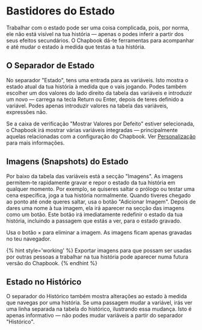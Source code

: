 # Bastidores do Estado

Trabalhar com o estado pode ser uma coisa complicada, pois, por norma, ele não está visível na tua história — apenas o podes inferir a partir dos seus efeitos secundários. O Chapbook dá-te ferramentas para acompanhar e até mudar o estado à medida que testas a tua história.

## O Separador de Estado

No separador "Estado", tens uma entrada para as variáveis. Isto mostra o estado atual da tua história à medida que o vais jogando. Podes também escolher um dos valores do lado direito da tabela das variáveis e introduzir um novo — carrega na tecla Return ou Enter, depois de teres definido a variável. Podes apenas introduzir valores na tabela das variáveis, expressões não.

Se a caixa de verificação "Mostrar Valores por Defeito" estiver selecionada, o Chapbook irá mostrar várias variáveis integradas — principalmente aquelas relacionadas com a configuração do Chapbook. Ver [Personalização][customization] para mais informações.

## Imagens (Snapshots) do Estado

Por baixo da tabela das variáveis está a secção "Imagens". As imagens permitem-te rapidamente gravar e repor o estado da tua história em qualquer momento. Por exemplo, se quiseres saltar o prólogo ou testar uma cena específica, joga a tua história normalmente. Quando tiveres chegado ao ponto até onde queres saltar, usa o botão "Adicionar Imagem". Depois de dares uma nome à tua imagem, ela irá aparecer na secção das imagens como um botão. Este botão irá imediatamente redefinir o estado da tua história, incluindo a passagem que estás a ver, para o estado gravado.  


Usa o botão &times; para eliminar a imagem. As imagens ficam apenas gravadas no teu navegador.

{% hint style='working' %}
Exportar imagens para que possam ser usadas por outras pessoas a trabalhar na tua história pode aparecer numa futura versão do Chapbook.
{% endhint %}

## Estado no Histórico

O separador do Histórico também mostra alterações ao estado à medida que navegas por uma história. Se uma passagem mudar a variável, irás ver uma linha separada na tabela do histórico, ilustrando essa mudança. Isto é apenas informativo — não podes mudar variáveis a partir do separador "Histórico".

[customization]: ../customization/index.md

